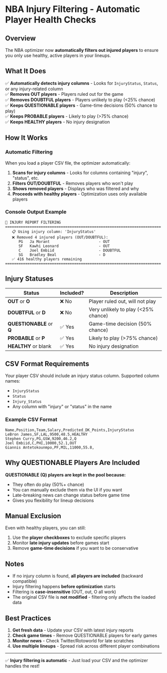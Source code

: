 # NBA Injury Filtering - Automatic Player Health Checks

## Overview

The NBA optimizer now **automatically filters out injured players** to ensure you only use healthy, active players in your lineups.

## What It Does

✅ **Automatically detects injury columns** - Looks for `InjuryStatus`, `Status`, or any injury-related column  
✅ **Removes OUT players** - Players ruled out for the game  
✅ **Removes DOUBTFUL players** - Players unlikely to play (<25% chance)  
✅ **Keeps QUESTIONABLE players** - Game-time decisions (50% chance to play)  
✅ **Keeps PROBABLE players** - Likely to play (>75% chance)  
✅ **Keeps HEALTHY players** - No injury designation  

## How It Works

### Automatic Filtering

When you load a player CSV file, the optimizer automatically:

1. **Scans for injury columns** - Looks for columns containing "injury", "status", etc.
2. **Filters OUT/DOUBTFUL** - Removes players who won't play
3. **Shows removed players** - Displays who was filtered and why
4. **Proceeds with healthy players** - Optimization uses only available players

### Console Output Example

```
🏥 INJURY REPORT FILTERING
======================================================================
   📋 Using injury column: 'InjuryStatus'
   ❌ Removed 4 injured players (OUT/DOUBTFUL):
      PG   Ja Morant                      - OUT
      SF   Kawhi Leonard                  - OUT
      C    Joel Embiid                    - DOUBTFUL
      SG   Bradley Beal                   - D
   ✅ 416 healthy players remaining
======================================================================
```

## Injury Statuses

| Status | Included? | Description |
|--------|-----------|-------------|
| **OUT** or **O** | ❌ No | Player ruled out, will not play |
| **DOUBTFUL** or **D** | ❌ No | Very unlikely to play (<25% chance) |
| **QUESTIONABLE** or **Q** | ✅ Yes | Game-time decision (50% chance) |
| **PROBABLE** or **P** | ✅ Yes | Likely to play (>75% chance) |
| **HEALTHY** or blank | ✅ Yes | No injury designation |

## CSV Format Requirements

Your player CSV should include an injury status column. Supported column names:
- `InjuryStatus`
- `Status`
- `Injury_Status`
- Any column with "injury" or "status" in the name

### Example CSV Format

```csv
Name,Position,Team,Salary,Predicted_DK_Points,InjuryStatus
LeBron James,SF,LAL,9500,48.5,HEALTHY
Stephen Curry,PG,GSW,9200,46.2,Q
Joel Embiid,C,PHI,10000,52.1,OUT
Giannis Antetokounmpo,PF,MIL,11000,55.8,
```

## Why QUESTIONABLE Players Are Included

**QUESTIONABLE (Q) players are kept in the pool because:**
- They often do play (50%+ chance)
- You can manually exclude them via the UI if you want
- Late-breaking news can change status before game time
- Gives you flexibility for lineup decisions

## Manual Exclusion

Even with healthy players, you can still:
1. Use the **player checkboxes** to exclude specific players
2. Monitor **late injury updates** before games start
3. Remove **game-time decisions** if you want to be conservative

## Notes

- If no injury column is found, **all players are included** (backward compatible)
- Injury filtering happens **before optimization** starts
- Filtering is **case-insensitive** (OUT, out, O all work)
- The original CSV file is **not modified** - filtering only affects the loaded data

## Best Practices

1. **Get fresh data** - Update your CSV with latest injury reports
2. **Check game times** - Remove QUESTIONABLE players for early games
3. **Monitor news** - Check Twitter/Rotoworld for late scratches
4. **Use multiple lineups** - Spread risk across different player combinations

---

✅ **Injury filtering is automatic** - Just load your CSV and the optimizer handles the rest!

